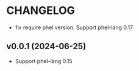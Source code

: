 # CHANGELOG

 * fix require phel version. Support phel-lang 0.17

## v0.0.1 (2024-06-25)

 * Support phel-lang 0.15

